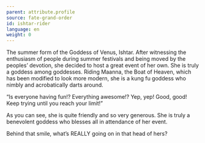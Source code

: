 ```yaml
---
parent: attribute.profile
source: fate-grand-order
id: ishtar-rider
language: en
weight: 0
---
```


The summer form of the Goddess of Venus, Ishtar.
After witnessing the enthusiasm of people during summer festivals and being moved by the peoples’ devotion, she decided to host a great event of her own. She is truly a goddess among goddesses.
Riding Maanna, the Boat of Heaven, which has been modified to look more modern, she is a kung fu goddess who nimbly and acrobatically darts around.

“Is everyone having fun!? Everything awesome!?
Yep, yep! Good, good!
Keep trying until you reach your limit!”

As you can see, she is quite friendly and so very generous. She is truly a benevolent goddess who blesses all in attendance of her event.

Behind that smile, what’s REALLY going on in that head of hers?
